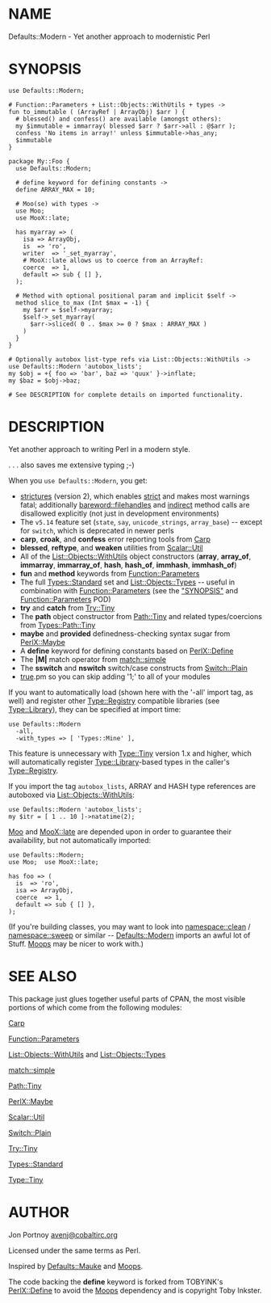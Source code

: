 # NAME

Defaults::Modern - Yet another approach to modernistic Perl

# SYNOPSIS

    use Defaults::Modern;

    # Function::Parameters + List::Objects::WithUtils + types ->
    fun to_immutable ( (ArrayRef | ArrayObj) $arr ) {
      # blessed() and confess() are available (amongst others):
      my $immutable = immarray( blessed $arr ? $arr->all : @$arr );
      confess 'No items in array!' unless $immutable->has_any;
      $immutable
    }

    package My::Foo {
      use Defaults::Modern;

      # define keyword for defining constants ->
      define ARRAY_MAX = 10;

      # Moo(se) with types ->
      use Moo;
      use MooX::late;

      has myarray => (
        isa => ArrayObj,
        is  => 'ro',
        writer  => '_set_myarray',
        # MooX::late allows us to coerce from an ArrayRef:
        coerce  => 1,
        default => sub { [] },
      );

      # Method with optional positional param and implicit $self ->
      method slice_to_max (Int $max = -1) {
        my $arr = $self->myarray;
        $self->_set_myarray( 
          $arr->sliced( 0 .. $max >= 0 ? $max : ARRAY_MAX )
        )
      }
    }

    # Optionally autobox list-type refs via List::Objects::WithUtils ->
    use Defaults::Modern 'autobox_lists';
    my $obj = +{ foo => 'bar', baz => 'quux' }->inflate;
    my $baz = $obj->baz;

    # See DESCRIPTION for complete details on imported functionality.

# DESCRIPTION

Yet another approach to writing Perl in a modern style.

. . . also saves me extensive typing ;-)

When you `use Defaults::Modern`, you get:

- [strictures](https://metacpan.org/pod/strictures) (version 2), which enables [strict](https://metacpan.org/pod/strict) and makes most warnings
fatal; additionally [bareword::filehandles](https://metacpan.org/pod/bareword::filehandles) and [indirect](https://metacpan.org/pod/indirect) method calls are
disallowed explicitly (not just in development environments)
- The `v5.14` feature set (`state`, `say`, `unicode_strings`, `array_base`) -- except for
`switch`, which is deprecated in newer perls
- **carp**, **croak**, and **confess** error reporting tools from [Carp](https://metacpan.org/pod/Carp)
- **blessed**, **reftype**, and **weaken** utilities from [Scalar::Util](https://metacpan.org/pod/Scalar::Util)
- All of the [List::Objects::WithUtils](https://metacpan.org/pod/List::Objects::WithUtils) object constructors (**array**,
**array\_of**, **immarray**, **immarray\_of**, **hash**, **hash\_of**, **immhash**,
**immhash\_of**)
- **fun** and **method** keywords from [Function::Parameters](https://metacpan.org/pod/Function::Parameters)
- The full [Types::Standard](https://metacpan.org/pod/Types::Standard) set and [List::Objects::Types](https://metacpan.org/pod/List::Objects::Types) -- useful in
combination with [Function::Parameters](https://metacpan.org/pod/Function::Parameters) (see the ["SYNOPSIS"](#synopsis) and
[Function::Parameters](https://metacpan.org/pod/Function::Parameters) POD)
- **try** and **catch** from [Try::Tiny](https://metacpan.org/pod/Try::Tiny)
- The **path** object constructor from [Path::Tiny](https://metacpan.org/pod/Path::Tiny) and related types/coercions
from [Types::Path::Tiny](https://metacpan.org/pod/Types::Path::Tiny)
- **maybe** and **provided** definedness-checking syntax sugar from [PerlX::Maybe](https://metacpan.org/pod/PerlX::Maybe)
- A **define** keyword for defining constants based on [PerlX::Define](https://metacpan.org/pod/PerlX::Define)
- The **|M|** match operator from [match::simple](https://metacpan.org/pod/match::simple)
- The **sswitch** and **nswitch** switch/case constructs from [Switch::Plain](https://metacpan.org/pod/Switch::Plain)
- [true](https://metacpan.org/pod/true).pm so you can skip adding '1;' to all of your modules

If you want to automatically load (shown here with the '-all' import tag, as
well) and register other [Type::Registry](https://metacpan.org/pod/Type::Registry) compatible libraries (see
[Type::Library](https://metacpan.org/pod/Type::Library)), they can be specified at import time:

    use Defaults::Modern
      -all,
      -with_types => [ 'Types::Mine' ],

This feature is unnecessary with [Type::Tiny](https://metacpan.org/pod/Type::Tiny) version 1.x and higher, which
will automatically register [Type::Library](https://metacpan.org/pod/Type::Library)-based types in the caller's
[Type::Registry](https://metacpan.org/pod/Type::Registry).

If you import the tag `autobox_lists`, ARRAY and HASH type references are autoboxed
via [List::Objects::WithUtils](https://metacpan.org/pod/List::Objects::WithUtils):

    use Defaults::Modern 'autobox_lists';
    my $itr = [ 1 .. 10 ]->natatime(2);

[Moo](https://metacpan.org/pod/Moo) and [MooX::late](https://metacpan.org/pod/MooX::late) are depended upon in order to guarantee their
availability, but not automatically imported:

    use Defaults::Modern;
    use Moo;  use MooX::late;

    has foo => (
      is  => 'ro',
      isa => ArrayObj,
      coerce  => 1,
      default => sub { [] },
    );

(If you're building classes, you may want to look into [namespace::clean](https://metacpan.org/pod/namespace::clean) /
[namespace::sweep](https://metacpan.org/pod/namespace::sweep) or similar -- [Defaults::Modern](https://metacpan.org/pod/Defaults::Modern) imports an awful lot of
Stuff. [Moops](https://metacpan.org/pod/Moops) may be nicer to work with.)

# SEE ALSO

This package just glues together useful parts of CPAN, the
most visible portions of which come from the following modules:

[Carp](https://metacpan.org/pod/Carp)

[Function::Parameters](https://metacpan.org/pod/Function::Parameters)

[List::Objects::WithUtils](https://metacpan.org/pod/List::Objects::WithUtils) and [List::Objects::Types](https://metacpan.org/pod/List::Objects::Types)

[match::simple](https://metacpan.org/pod/match::simple)

[Path::Tiny](https://metacpan.org/pod/Path::Tiny)

[PerlX::Maybe](https://metacpan.org/pod/PerlX::Maybe)

[Scalar::Util](https://metacpan.org/pod/Scalar::Util)

[Switch::Plain](https://metacpan.org/pod/Switch::Plain)

[Try::Tiny](https://metacpan.org/pod/Try::Tiny)

[Types::Standard](https://metacpan.org/pod/Types::Standard)

[Type::Tiny](https://metacpan.org/pod/Type::Tiny)

# AUTHOR

Jon Portnoy <avenj@cobaltirc.org>

Licensed under the same terms as Perl.

Inspired by [Defaults::Mauke](https://metacpan.org/pod/Defaults::Mauke) and [Moops](https://metacpan.org/pod/Moops).

The code backing the **define** keyword is forked from TOBYINK's
[PerlX::Define](https://metacpan.org/pod/PerlX::Define) to avoid the [Moops](https://metacpan.org/pod/Moops) dependency and is copyright Toby
Inkster.
